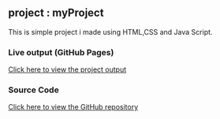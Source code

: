 ## project : myProject
This is simple project i made using HTML,CSS and Java Script.
### Live output (GitHub Pages)
[Click here to view the project output](https://chinuu982.github.io/myProject/)

### Source Code 
[Click here to view the GitHub repository](https://github.com/Chinuu982/myProject.git)
